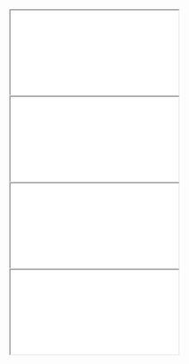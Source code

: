 <html>
    <head>
        <title>Flash Games</title>
        <link rel="stylesheet" href="Pages/index.css">
    </head>
    <body>
    <div>
        <iframe position="left" src="Pages/Left.html" name="iframe_a" style="iframeleft">
        </iframe>
        <iframe position="right" src="Pages/Right.html" name="iframe_b" style="iframeright">
        </iframe>
        <iframe src="Pages/Middle.html" name="iframe_c" style="iframemiddle">
        </iframe>
        <iframe position="top" src="Pages/Top.html" name="iframe_d" style="iframetop">
        </iframe>
    </div>
    </body>
</html>